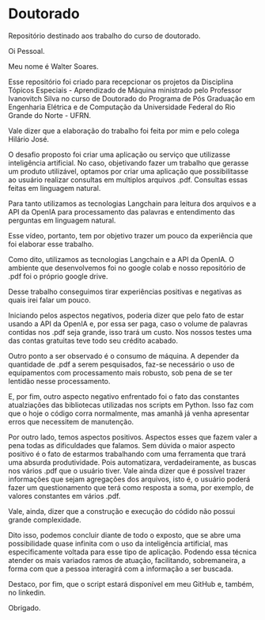 # Doutorado
Repositório destinado aos trabalho do curso de doutorado.



Oi Pessoal.

Meu nome é Walter Soares. 

Esse repositório foi criado para recepcionar os projetos da Disciplina Tópicos Especiais - Aprendizado de Máquina ministrado pelo Professor Ivanovitch Silva no curso de Doutorado do Programa de Pós Graduação em Engenharia Elétrica e de Computação da Universidade Federal do Rio Grande do Norte - UFRN.

Vale dizer que a elaboração do trabalho foi feita por mim e pelo colega Hilário José.

O desafio proposto foi criar uma aplicação ou serviço que utilizasse inteligência artificial. No caso, objetivando fazer um trabalho que gerasse um produto utilizável, optamos por criar uma aplicação que possibilitasse ao usuário realizar consultas em multiplos arquivos .pdf. Consultas essas feitas em linguagem natural.

Para tanto utilizamos as tecnologias Langchain para leitura dos arquivos e a API da OpenIA para processamento das palavras e entendimento das perguntas em linguagem natural.

Esse vídeo, portanto, tem por objetivo trazer um pouco da experiência que foi elaborar esse trabalho.

Como dito, utilizamos as tecnologias Langchain e a API da OpenIA. O ambiente que desenvolvemos foi no google colab e nosso repositório de .pdf foi o próprio google drive.

Desse trabalho conseguimos tirar experiências positivas e negativas as quais irei falar um pouco.

Iniciando pelos aspectos negativos, poderia dizer que pelo fato de estar usando a API da OpenIA e, por essa ser paga, caso o volume de palavras contidas nos .pdf seja grande, isso trará um custo. Nos nossos testes uma das contas gratuitas teve todo seu crédito acabado. 

Outro ponto a ser observado é o consumo de máquina. A depender da quantidade de .pdf a serem pesquisados, faz-se necessário o uso de equipamentos com processamento mais robusto, sob pena de se ter lentidão nesse processamento. 

E, por fim, outro aspecto negativo enfrentado foi o fato das constantes atualziações das bibliotecas utilizadas nos scripts em Python. Isso faz com que o hoje o código corra normalmente, mas amanhã já venha apresentar erros que necessitem de manutenção.

Por outro lado, temos aspectos positivos. Aspectos esses que fazem valer a pena todas as dificuldades que falamos. Sem dúvida o maior aspecto positivo é o fato de estarmos trabalhando com uma ferramenta que trará uma absurda produtividade. Pois automatizara, verdadeiramente, as buscas nos vários .pdf que o usuário tiver. Vale ainda dizer que é possível trazer informações que sejam agregações dos arquivos, isto é, o usuário poderá fazer um questionamento que terá como resposta a soma, por exemplo, de valores constantes em vários .pdf.

Vale, ainda, dizer que a construção e execução do códido não possui grande complexidade. 

Dito isso, podemos concluir diante de todo o exposto, que se abre uma possibilidade quase infinita com o uso da inteligência artificial, mas especificamente voltada para esse tipo de aplicação. Podendo essa técnica atender os mais variados ramos de atuação, facilitando, sobremaneira, a forma com que a pessoa interagirá com a informação a ser buscada.

Destaco, por fim, que o script estará disponível em meu GitHub e, também, no linkedin.

Obrigado.
